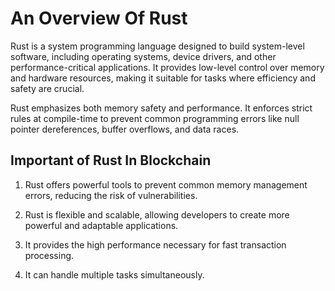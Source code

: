 # **An Overview Of Rust**

Rust is a system programming language designed to build system-level software, including operating systems, device drivers, and other performance-critical applications. It provides low-level control over memory and hardware resources, making it suitable for tasks where efficiency and safety are crucial.

Rust emphasizes both memory safety and performance. It enforces strict rules at compile-time to prevent common programming errors like null pointer dereferences, buffer overflows, and data races.

## **Important of Rust In Blockchain**

1. Rust offers powerful tools to prevent common memory management errors, reducing the risk of vulnerabilities.

2. Rust is flexible and scalable, allowing developers to create more powerful and adaptable applications.

3. It provides the high performance necessary for fast transaction processing.

4. It can handle multiple tasks simultaneously.